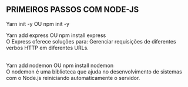 ## PRIMEIROS PASSOS COM NODE-JS

Yarn init -y OU npm init -y <br>

Yarn add express OU npm install express <br>
O Express oferece soluções para: Gerenciar requisições de diferentes verbos HTTP em diferentes URLs.<br> <br>

Yarn add nodemon OU npm install nodemon <br>
O nodemon é uma biblioteca que ajuda no desenvolvimento de sistemas com o Node.js reiniciando automaticamente o servidor.
